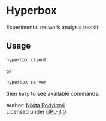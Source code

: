 # Hyperbox

Experimental network analysis toolkit.

## Usage

```bash
hyperbox client
```

or

```bash
hyperbox server
```

then `help` to see available commands.

Author: [Nikita Podvirnyi](https://github.com/krypt0nn)\
Licensed under [GPL-3.0](LICENSE)
